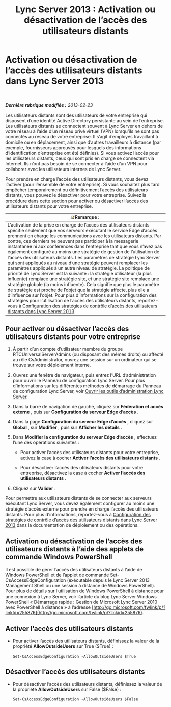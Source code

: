 ﻿---
title: 'Lync Server 2013 : Activation ou désactivation de l’accès des utilisateurs distants'
TOCTitle: Activation ou désactivation de l’accès des utilisateurs distants
ms:assetid: cd9d3ddc-4839-457a-86d9-b15413e74002
ms:mtpsurl: https://technet.microsoft.com/fr-fr/library/Gg182586(v=OCS.15)
ms:contentKeyID: 49298855
ms.date: 05/20/2016
mtps_version: v=OCS.15
ms.translationtype: HT
---

# Activation ou désactivation de l’accès des utilisateurs distants dans Lync Server 2013

 

_**Dernière rubrique modifiée :** 2013-02-23_

Les utilisateurs distants sont des utilisateurs de votre entreprise qui disposent d’une identité Active Directory persistante au sein de l’entreprise. Les utilisateurs distants se connectent souvent à Lync Server en dehors de votre réseau à l’aide d’un réseau privé virtuel (VPN) lorsqu’ils ne sont pas connectés au réseau de votre entreprise. Il s’agit d’employés travaillant à domicile ou en déplacement, ainsi que d’autres travailleurs à distance (par exemple, fournisseurs approuvés pour lesquels des informations d’identification d’entreprise ont été définies). Si vous activez l’accès pour les utilisateurs distants, ceux qui sont pris en charge se connectent via Internet. Ils n’ont pas besoin de se connecter à l’aide d’un VPN pour collaborer avec les utilisateurs internes de Lync Server.

Pour prendre en charge l’accès des utilisateurs distants, vous devez l’activer (pour l’ensemble de votre entreprise). Si vous souhaitez plus tard empêcher temporairement ou définitivement l’accès des utilisateurs distants, vous pouvez le désactiver pour votre entreprise. Suivez la procédure dans cette section pour activer ou désactiver l’accès des utilisateurs distants pour votre entreprise.

<table>
<thead>
<tr class="header">
<th><img src="images/Gg398920.note(OCS.15).gif" title="note" alt="note" />Remarque :</th>
</tr>
</thead>
<tbody>
<tr class="odd">
<td>L’activation de la prise en charge de l’accès des utilisateurs distants spécifie seulement que vos serveurs exécutant le service Edge d’accès prennent en charge les communications avec les utilisateurs distants. Par contre, ces derniers ne peuvent pas participer à la messagerie instantanée ni aux conférences dans l’entreprise tant que vous n’avez pas également configuré au moins une stratégie de gestion de l’utilisation de l’accès des utilisateurs distants. Les paramètres de stratégie Lync Server qui sont appliqués au niveau d’une stratégie peuvent remplacer les paramètres appliqués à un autre niveau de stratégie. La politique de priorité de Lync Server est la suivante : la stratégie utilisateur (la plus influente) remplace une stratégie site, et une stratégie site remplace une stratégie globale (la moins influente). Cela signifie que plus le paramètre de stratégie est proche de l’objet que la stratégie affecte, plus elle a d’influence sur l’objet. Pour plus d’informations sur la configuration des stratégies pour l’utilisation de l’accès des utilisateurs distants, reportez-vous à <a href="lync-server-2013-configure-policies-to-control-remote-user-access.md">Configuration des stratégies de contrôle d’accès des utilisateurs distants dans Lync Server 2013</a>.</td>
</tr>
</tbody>
</table>


## Pour activer ou désactiver l’accès des utilisateurs distants pour votre entreprise

1.  À partir d’un compte d’utilisateur membre du groupe RTCUniversalServerAdmins (ou disposant des mêmes droits) ou affecté au rôle CsAdministrator, ouvrez une session sur un ordinateur qui se trouve sur votre déploiement interne.

2.  Ouvrez une fenêtre de navigateur, puis entrez l’URL d’administration pour ouvrir le Panneau de configuration Lync Server. Pour plus d’informations sur les différentes méthodes de démarrage du Panneau de configuration Lync Server, voir [Ouvrir les outils d’administration Lync Server](lync-server-2013-open-lync-server-administrative-tools.md).

3.  Dans la barre de navigation de gauche, cliquez sur **Fédération et accès externe** , puis sur **Configuration du serveur Edge d’accès** .

4.  Dans la page **Configuration du serveur Edge d’accès** , cliquez sur **Global** , sur **Modifier** , puis sur **Afficher les détails** .

5.  Dans **Modifier la configuration du serveur Edge d’accès** , effectuez l’une des opérations suivantes :
    
      - Pour activer l’accès des utilisateurs distants pour votre entreprise, activez la case à cocher **Activer l’accès des utilisateurs distants** .
    
      - Pour désactiver l’accès des utilisateurs distants pour votre entreprise, désactivez la case à cocher **Activer l’accès des utilisateurs distants** .

6.  Cliquez sur **Valider** .

Pour permettre aux utilisateurs distants de se connecter aux serveurs exécutant Lync Server, vous devez également configurer au moins une stratégie d’accès externe pour prendre en charge l’accès des utilisateurs distants. Pour plus d’informations, reportez-vous à [Configuration des stratégies de contrôle d’accès des utilisateurs distants dans Lync Server 2013](lync-server-2013-configure-policies-to-control-remote-user-access.md) dans la documentation de déploiement ou des opérations.

## Activation ou désactivation de l’accès des utilisateurs distants à l’aide des applets de commande Windows PowerShell

Il est possible de gérer l’accès des utilisateurs distants à l’aide de Windows PowerShell et de l’applet de commande Set-CsAccessEdgeConfiguration (exécutable depuis le Lync Server 2013 Management Shell ou une session à distance de Windows PowerShell). Pour plus de détails sur l’utilisation de Windows PowerShell à distance pour une connexion à Lync Server, voir l’article du blog Lync Server Windows PowerShell « Démarrage rapide : Gestion de Microsoft Lync Server 2010 avec PowerShell à distance » à l’adresse [http://go.microsoft.com/fwlink/p/?linkId=255876](http://go.microsoft.com/fwlink/p/?linkid=255876).

## Activer l’accès des utilisateurs distants

  - Pour activer l’accès des utilisateurs distants, définissez la valeur de la propriété **AllowOutsideUsers** sur True ($True) :
    
        Set-CsAccessEdgeConfiguration -AllowOutsideUsers $True

## Désactiver l’accès des utilisateurs distants

  - Pour désactiver l’accès des utilisateurs distants, définissez la valeur de la propriété **AllowOutsideUsers** sur False ($False) :
    
        Set-CsAccessEdgeConfiguration -AllowOutsideUsers $False

